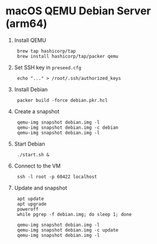 # macOS QEMU Debian Server (arm64)

1. Install QEMU

		brew tap hashicorp/tap
		brew install hashicorp/tap/packer qemu

1. Set SSH key in `preseed.cfg`

		echo "..." > /root/.ssh/authorized_keys

1. Install Debian

		packer build -force debian.pkr.hcl

1. Create a snapshot

		qemu-img snapshot debian.img -l
		qemu-img snapshot debian.img -c debian
		qemu-img snapshot debian.img -l

1. Start Debian

		./start.sh &

1. Connect to the VM

		ssh -l root -p 60422 localhost

1. Update and snapshot

		apt update
		apt upgrade
		poweroff
		while pgrep -f debian.img; do sleep 1; done

		qemu-img snapshot debian.img -l
		qemu-img snapshot debian.img -c update
		qemu-img snapshot debian.img -l
